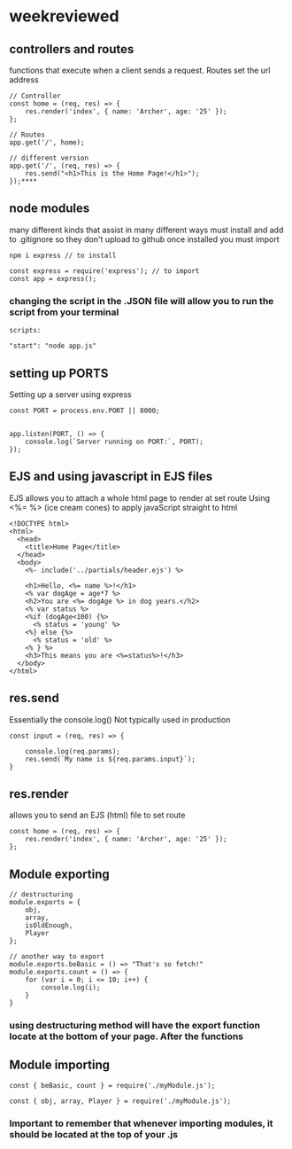 # weekreviewed


## controllers and routes

functions that execute when a client sends a request. Routes set the url address

```
// Controller
const home = (req, res) => {
    res.render('index', { name: 'Archer', age: '25' });
};

// Routes
app.get('/', home);

// different version
app.get('/', (req, res) => {
    res.send("<h1>This is the Home Page!</h1>");
});****
```
## node modules

many different kinds that assist in many different ways
must install and add to .gitignore so they don't upload to github
once installed you must import

```
npm i express // to install

const express = require('express'); // to import
const app = express();
```
### changing the script in the .JSON file will allow you to run the script from your terminal

```
scripts:

"start": "node app.js"
```

## setting up PORTS

Setting up a server using express 

```
const PORT = process.env.PORT || 8000;


app.listen(PORT, () => {
    console.log(`Server running on PORT:`, PORT);
});
```

## EJS and using javascript in EJS files

EJS allows you to attach a whole html page to render at set route
Using <%= %> (ice cream cones) to apply javaScript straight to html

```
<!DOCTYPE html>
<html>
  <head>
    <title>Home Page</title>
  </head>
  <body>
    <%- include('../partials/header.ejs') %> 

    <h1>Hello, <%= name %>!</h1>
    <% var dogAge = age*7 %>
    <h2>You are <%= dogAge %> in dog years.</h2>
    <% var status %>
    <%if (dogAge<100) {%>
      <% status = 'young' %>
    <%} else {%>
      <% status = 'old' %>
    <% } %>
    <h3>This means you are <%=status%>!</h3>
  </body>
</html>
```


## res.send

Essentially the console.log()
Not typically used in production

```
const input = (req, res) => {

    console.log(req.params);
    res.send(`My name is ${req.params.input}`);
}
```

## res.render

allows you to send an EJS (html) file to set route

```
const home = (req, res) => {
    res.render('index', { name: 'Archer', age: '25' });
};
```

## Module exporting

```
// destructuring
module.exports = {
    obj,
    array,
    isOldEnough,
    Player
};

// another way to export
module.exports.beBasic = () => "That's so fetch!"
module.exports.count = () => {
    for (var i = 0; i <= 10; i++) {
        console.log(i);
    }
}
```
### using destructuring method will have the export function locate at the bottom of your page. After the functions

## Module importing

```
const { beBasic, count } = require('./myModule.js');

const { obj, array, Player } = require('./myModule.js');
```

### Important to remember that whenever importing modules, it should be located at the top of your .js 
